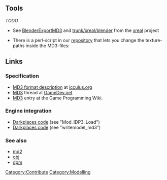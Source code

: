 ## Tools

*TODO*

- See
  [BlenderExportMD3](http://xreal.sourceforge.net/xrealwiki/BlenderExportMD3)
  and
  [trunk/xreal/blender](http://svn.sourceforge.net/viewvc/xreal/trunk/xreal/blender/)
  from the [xreal](http://xreal.sourceforge.net) project

<!-- -->

- There is a perl-script in our
  [repository](Getting_the_source "wikilink") that lets you change the
  texture-paths inside the MD3-files:

## Links

### Specification

- [MD3 format
  description](http://www.icculus.org/~phaethon/q3/formats/md3format.html)
  at [icculus.org](http://www.icculus.org)
- [MD3](http://www.gamedev.net/community/forums/topic.asp?topic_id=135117)
  thread at [GameDev.net](http://gamedev.net)
- [MD3](http://gpwiki.org/index.php/MD3) entry at the Game Programming
  Wiki.

### Engine integration

- [Darkplaces
  code](http://cvs.icculus.org/cvs/twilight/darkplaces/model_alias.c?view=auto)
  (see "Mod_IDP3_Load")
- [Darkplaces
  code](http://cvs.icculus.org/cvs/twilight/dpmodel/dpmodel.c?view=auto)
  (see "writemodel_md3")

### See also

- [md2](md2 "wikilink")
- [obj](obj "wikilink")
- [dpm](dpm "wikilink")

[Category:Contribute](Category:Contribute "wikilink")
[Category:Modelling](Category:Modelling "wikilink")